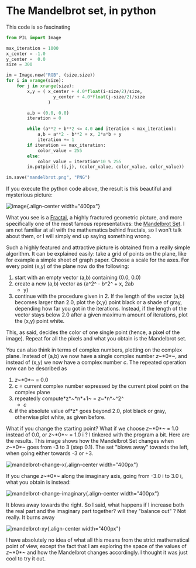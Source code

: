 The Mandelbrot set, in python
=============================

This code is so fascinating

```python
from PIL import Image

max_iteration = 1000
x_center = -1.0
y_center =  0.0
size = 300

im = Image.new("RGB", (size,size))
for i in xrange(size):
    for j in xrange(size):
        x,y = ( x_center + 4.0*float(i-size/2)/size,
                  y_center + 4.0*float(j-size/2)/size
                )

        a,b = (0.0, 0.0)
        iteration = 0

        while (a**2 + b**2 <= 4.0 and iteration < max_iteration):
            a,b = a**2 - b**2 + x, 2*a*b + y
            iteration += 1
        if iteration == max_iteration:
            color_value = 255
        else:
            color_value = iteration*10 % 255
        im.putpixel( (i,j), (color_value, color_value, color_value))

im.save("mandelbrot.png", "PNG")
```

If you execute the python code above, the result is this beautiful and
mysterious picture:

![image](http://forthescience.org/blog/wp-content/uploads/2010/05/mandelbrot.png){.align-center
width="400px"}

What you see is a [Fractal](http://en.wikipedia.org/wiki/Fractal), a
highly fractured geometric picture, and more specifically one of the
most famous representatives: the [Mandelbrot
Set](http://en.wikipedia.org/wiki/Mandelbrot_set). I am not familiar at
all with the mathematics behind fractals, so I won\'t talk about them,
or I will simply end up saying something wrong.

Such a highly featured and attractive picture is obtained from a really
simple algorithm. It can be explained easily: take a grid of points on
the plane, like for example a simple sheet of graph paper. Choose a
scale for the axes. For every point (x,y) of the plane now do the
following:

1.  start with an empty vector (a,b) containing (0.0, 0.0)
2.  create a new (a,b) vector as (a^2^ - b^2^ + x, 2ab
    -   y)
3.  continue with the procedure given in 2. If the length of the vector
    (a,b) becomes larger than 2.0, plot the (x,y) point black or a shade
    of gray, depending how far you got in the iterations. Instead, if
    the length of the vector stays below 2.0 after a given maximum
    amount of iterations, plot the (x,y) point white.

This, as said, decides the color of one single point (hence, a pixel of
the image). Repeat for all the pixels and what you obtain is the
Mandelbrot set.

You can also think in terms of complex numbers, plotting on the complex
plane. Instead of (a,b) we now have a single complex number *z*~\*0\*~,
and instead of (x,y) we now have a complex number *c*. The repeated
operation now can be described as

1.  *z*~\*0\*~ = 0.0
2.  c = current complex number expressed by the current pixel point on
    the complex plane
3.  repeatedly compute\*z\*~\*n\*+1~ = *z*~\*n\*~^2^
    -   *c*
4.  if the absolute value of\*z\* goes beyond 2.0, plot black or gray,
    otherwise plot white, as given before.

What if you change the starting point? What if we choose *z*~\*0\*~ =
1.0 instead of 0.0, or *z*~\*0\*~ = 1.0 i ? I tinkered with the program
a bit. Here are the results. This image shows how the Mandelbrot Set
changes when *z*~\*0\*~ goes from -3 to 3 (step 0.1). The set \"blows
away\" towards the left, when going either towards -3 or +3.

![mandelbrot-change-x](http://forthescience.org/blog/wp-content/uploads/2010/05/mandelbrot-x.gif){.align-center
width="400px"}

If you change *z*~\*0\*~ along the imaginary axis, going from -3.0 i to
3.0 i, what you obtain is instead:

![mandelbrot-change-imaginary](http://forthescience.org/blog/wp-content/uploads/2010/05/mandelbrot-y.gif){.align-center
width="400px"}

It blows away towards the right. So I said, what happens if I increase
both the real part and the imaginary part together? will they \"balance
out\" ? Not really. It burns away

![mandelbrot-xy](http://forthescience.org/blog/wp-content/uploads/2010/05/mandelbrot-xy.gif){.align-center
width="400px"}

I have absolutely no idea of what all this means from the strict
mathematical point of view, except the fact that I am exploring the
space of the values of *z*~\*0\*~ and how the Mandelbrot changes
accordingly. I thought it was just cool to try it out.
